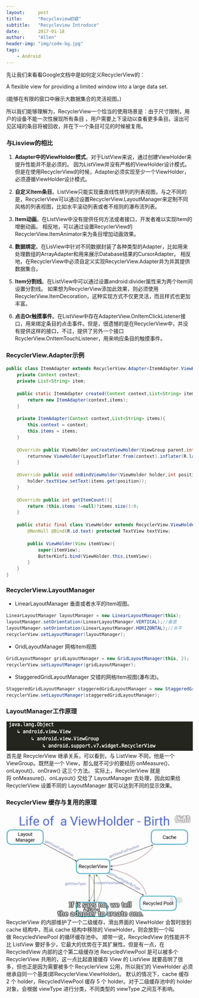 ```yaml
---
layout:     post
title:      "Recycleview初窥"
subtitle:   "Recycleview Introduce"
date:       2017-01-18
author:     "Allen"
header-img: "img/code-bg.jpg"
tags:
    - Android
---
```


先让我们来看看Google文档中是如何定义RecyclerView的：

A flexible view for providing a limited window into a large data set.

(能够在有限的窗口中展示大数据集合的灵活视图。)

所以我们能够理解为，RecyclerView一个恰当的使用场景是：由于尺寸限制，用户的设备不能一次性展现所有条目
，用户需要上下滚动以查看更多条目。滚出可见区域的条目将被回收，并在下一个条目可见的时候被复用。

### 与Lisview的相比

1. **Adapter中的ViewHolder模式**。对于ListView来说，通过创建ViewHolder来提升性能并不是必须的。 因为ListView并没有严格的ViewHolder设计模式。 但是在使用RecyclerView的时候，Adapter必须实现至少一个ViewHolder，必须遵循ViewHolder设计模式。

2. **自定义Item条目**。ListView只能实现垂直线性排列的列表视图，与之不同的是，RecyclerView可以通过设置RecyclerView.LayoutManager来定制不同风格的列表视图，比如水平滚动列表或者不规则的瀑布流列表。

3. **Item动画**。在ListView中没有提供任何方法或者接口，开发者难以实现Item的增删动画。 相反地，可以通过设置RecyclerView的RecyclerView.ItemAnimator来为条目增加动画效果。

4. **数据绑定**。在LisView中针对不同数据封装了各种类型的Adapter，比如用来处理数组的ArrayAdapter和用来展示Database结果的CursorAdapter。 相反地，在RecyclerView中必须自定义实现RecyclerView.Adapter并为并其提供数据集合。

5. **Item分割线**。在ListView中可以通过设置android:divider属性来为两个Item间设置分割线。 如果想为RecyclerView添加此效果，则必须使用RecyclerView.ItemDecoration，这种实现方式不仅更灵活，而且样式也更加丰富。

6. **点击Or触摸事件**。在ListView中存在AdapterView.OnItemClickListener接口，用来绑定条目的点击事件。但是，很遗憾的是在RecyclerView中，并没有提供这样的接口，不过，提供了另外一个接口RcyclerView.OnItemTouchListener，用来响应条目的触摸事件。


### RecyclerView.Adapter示例

```java
public class ItemAdapter extends RecyclerView.Adapter<ItemAdapter.ViewHolder>{
	private Context context;
	private List<String> item;

	public static ItemAdapter created(Context context,List<String> items){
		return new ItemAdapter(context,items);
	}

	private ItemAdapter(Context context,List<String> items){
		this.context = context;
		this.items = items;
	}

	@Override public ViewHolder onCreateViewHolder(ViewGroup parent,int viewType){
		returnnew ViewHolder(LayoutInflater.from(context).inflater(R.layout.text_item,parent,false));
	}

	@Override public void onBindViewHolder(ViewHolder holder,int position){
		holder.textView.setText(items.get(position));
	}

	@Override public int getItemCount(){
		return (this.items !=null)?items.size():0;
	}

	public static final class ViewHolder extends RecyclerView.ViewHolder{
		@NonNull @Bind(R.id.text) protected TextView textView;

		public ViewHolder(View itemView){
			super(itemView);
			ButterKinfi.bind(ViewHolder.this,itemView);
		}
	}
}
```

### RecyclerView.LayoutManager

- LinearLayoutManager 垂直或者水平的Item视图。
```java
LinearLayoutManager layoutManager = new LinearLayoutManager(this);
layoutManager.setOrientation(LinearLayoutManager.VERTICAL);//垂直
layoutManager.setOrientation(LinearLayoutManager.HORIZONTAL);//水平
recyclerView.setLayoutManager(layoutManager);
```

- GridLayoutManager 网格Item视图
```java
GridLayoutManager gridLayoutManager = new GridLayoutManager(this, 2);
recyclerView.setLayoutManager(gridLayoutManager);
```

- StaggeredGridLayoutManager 交错的网格Item视图(瀑布流)。
```java
StaggeredGridLayoutManager staggeredGridLayoutManager = new StaggeredGridLayoutManager(2,StaggeredGridLayoutManager.VERTICAL);
recyclerView.setLayoutManager(staggeredGridLayoutManager);
```

### LayoutManager工作原理
![](/img/recycleview-img/tree.jpg)
首先是 RecyclerView 继承关系，可以看到，与 ListView 不同，他是一个 ViewGroup。既然是一个 View，那么就不可少的要经历 onMeasure()、onLayout()、onDraw() 这三个方法。 实际上，RecyclerView 就是将 onMeasure()、onLayout() 交给了 LayoutManager 去处理，因此如果给 RecyclerView 设置不同的 LayoutManager 就可以达到不同的显示效果。

### RecyclerView 缓存与复用的原理
![](/img/recycleview-img/cache.jpg)
RecyclerView 的内部维护了一个二级缓存，滑出界面的 ViewHolder 会暂时放到 cache 结构中，而从 cache 结构中移除的 ViewHolder，则会放到一个叫做 RecycledViewPool 的循环缓存池中。
顺带一说，RecycledView 的性能并不比 ListView 要好多少，它最大的优势在于其扩展性。但是有一点，在 RecycledView 内部的这个第二级缓存池 RecycledViewPool 是可以被多个 RecyclerView 共用的，这一点比起直接缓存 View 的 ListView 就要高明了很多，但也正是因为需要被多个 RecyclerView 公用，所以我们的 ViewHolder 必须继承自同一个基类(即RecyclerView.ViewHolder)。
默认的情况下，cache 缓存 2 个 holder，RecycledViewPool 缓存 5 个 holder。对于二级缓存池中的 holder 对象，会根据 viewType 进行分类，不同类型的 viewType 之间互不影响。
